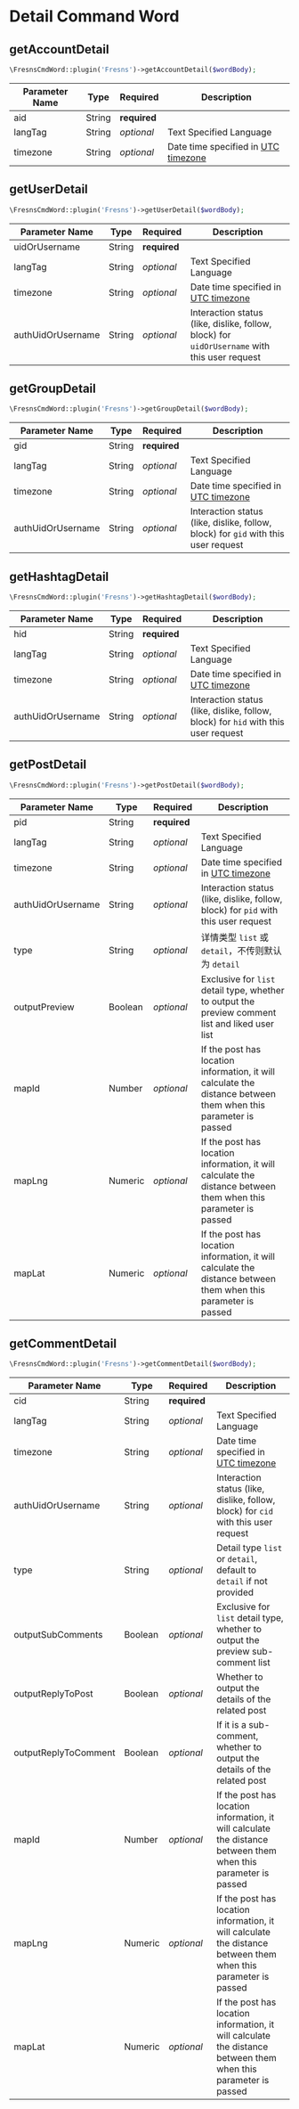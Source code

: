 # Detail Command Word

## getAccountDetail

```php
\FresnsCmdWord::plugin('Fresns')->getAccountDetail($wordBody);
```
| Parameter Name | Type | Required | Description |
| --- | --- | --- | --- |
| aid | String | **required** |  |
| langTag | String | *optional* | Text Specified Language |
| timezone | String | *optional* | Date time specified in [UTC timezone](../../database/dictionary/timezone.md) |

## getUserDetail

```php
\FresnsCmdWord::plugin('Fresns')->getUserDetail($wordBody);
```
| Parameter Name | Type | Required | Description |
| --- | --- | --- | --- |
| uidOrUsername | String | **required** |  |
| langTag | String | *optional* | Text Specified Language |
| timezone | String | *optional* | Date time specified in [UTC timezone](../../database/dictionary/timezone.md) |
| authUidOrUsername | String | *optional* | Interaction status (like, dislike, follow, block) for `uidOrUsername` with this user request |

## getGroupDetail

```php
\FresnsCmdWord::plugin('Fresns')->getGroupDetail($wordBody);
```
| Parameter Name | Type | Required | Description |
| --- | --- | --- | --- |
| gid | String | **required** |  |
| langTag | String | *optional* | Text Specified Language |
| timezone | String | *optional* | Date time specified in [UTC timezone](../../database/dictionary/timezone.md) |
| authUidOrUsername | String | *optional* | Interaction status (like, dislike, follow, block) for `gid` with this user request |

## getHashtagDetail

```php
\FresnsCmdWord::plugin('Fresns')->getHashtagDetail($wordBody);
```
| Parameter Name | Type | Required | Description |
| --- | --- | --- | --- |
| hid | String | **required** |  |
| langTag | String | *optional* | Text Specified Language |
| timezone | String | *optional* | Date time specified in [UTC timezone](../../database/dictionary/timezone.md) |
| authUidOrUsername | String | *optional* | Interaction status (like, dislike, follow, block) for `hid` with this user request |

## getPostDetail

```php
\FresnsCmdWord::plugin('Fresns')->getPostDetail($wordBody);
```
| Parameter Name | Type | Required | Description |
| --- | --- | --- | --- |
| pid | String | **required** |  |
| langTag | String | *optional* | Text Specified Language |
| timezone | String | *optional* | Date time specified in [UTC timezone](../../database/dictionary/timezone.md) |
| authUidOrUsername | String | *optional* | Interaction status (like, dislike, follow, block) for `pid` with this user request |
| type | String | *optional* | 详情类型 `list` 或 `detail`，不传则默认为 `detail` |
| outputPreview | Boolean | *optional* | Exclusive for `list` detail type, whether to output the preview comment list and liked user list |
| mapId | Number | *optional* | If the post has location information, it will calculate the distance between them when this parameter is passed |
| mapLng | Numeric | *optional* | If the post has location information, it will calculate the distance between them when this parameter is passed |
| mapLat | Numeric | *optional* | If the post has location information, it will calculate the distance between them when this parameter is passed |

## getCommentDetail

```php
\FresnsCmdWord::plugin('Fresns')->getCommentDetail($wordBody);
```
| Parameter Name | Type | Required | Description |
| --- | --- | --- | --- |
| cid | String | **required** |  |
| langTag | String | *optional* | Text Specified Language |
| timezone | String | *optional* | Date time specified in [UTC timezone](../../database/dictionary/timezone.md) |
| authUidOrUsername | String | *optional* | Interaction status (like, dislike, follow, block) for `cid` with this user request |
| type | String | *optional* | Detail type `list` or `detail`, default to `detail` if not provided |
| outputSubComments | Boolean | *optional* | Exclusive for `list` detail type, whether to output the preview sub-comment list |
| outputReplyToPost | Boolean | *optional* | Whether to output the details of the related post |
| outputReplyToComment | Boolean | *optional* | If it is a sub-comment, whether to output the details of the related post |
| mapId | Number | *optional* | If the post has location information, it will calculate the distance between them when this parameter is passed |
| mapLng | Numeric | *optional* | If the post has location information, it will calculate the distance between them when this parameter is passed |
| mapLat | Numeric | *optional* | If the post has location information, it will calculate the distance between them when this parameter is passed |
